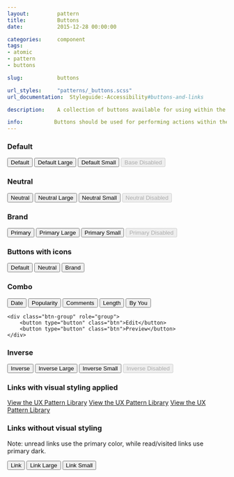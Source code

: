 ```yaml
---
layout:         pattern
title:          Buttons
date:           2015-12-28 00:00:00

categories:     component
tags:           
- atomic
- pattern
- buttons

slug:           buttons

url_styles:     "patterns/_buttons.scss"
url_documentation:  Styleguide:-Accessibility#buttons-and-links

description:    A collection of buttons available for using within the edX platform.

info:          Buttons should be used for performing actions within the edX environment.  While you may apply the visual style of these elements to both semantic links and buttons, a good rule of thumb is that buttons do something while links go somewhere. Buttons have several visual weights, sizes, and add-ons that can be configured alongside their use.
---
```


<h3 class="example-set-hd">Default</h3>
<div class="example-set">
    <button type="button" class="btn">Default</button>
    <button type="button" class="btn btn-large">Default Large</button>
    <button type="button" class="btn btn-small">Default Small</button>
    <button type="button" class="btn" disabled>Base Disabled</button>
</div>

<h3 class="example-set-hd">Neutral</h3>
<div class="example-set">
    <button type="button" class="btn-neutral">Neutral</button>
    <button type="button" class="btn-neutral btn-large">Neutral Large</button>
    <button type="button" class="btn-neutral btn-small">Neutral Small</button>
    <button type="button" class="btn-neutral" disabled>Neutral Disabled</button>
</div>

<h3 class="example-set-hd">Brand</h3>
<div class="example-set">
    <button type="button" class="btn-brand">Primary</button>
    <button type="button" class="btn-brand btn-large">Primary Large</button>
    <button type="button" class="btn-brand btn-small">Primary Small</button>
    <button type="button" class="btn-brand" disabled>Primary Disabled</button>
</div>

<h3 class="example-set-hd">Buttons with icons</h3>
<div class="example-set">
    <button type="button" class="btn">
        <span class="icon fa fa-comment" aria-hidden="true"></span>
        Default
    </button>
    <button type="button" class="btn-neutral">
        <span class="icon fa fa-comment" aria-hidden="true"></span>
        Neutral
    </button>
    <button type="button" class="btn-brand">
        <span class="icon fa fa-comment" aria-hidden="true"></span>
        Brand
    </button>
</div>

<h3 class="example-set-hd">Combo</h3>
<div class="example-set">
    <div class="btn-group" role="group">
        <button type="button" class="btn">Date</button>
        <button type="button" class="btn">Popularity</button>
        <button type="button" class="btn">Comments</button>
        <button type="button" class="btn">Length</button>
        <button type="button" class="btn">By You</button>
    </div>

    <div class="btn-group" role="group">
        <button type="button" class="btn">Edit</button>
        <button type="button" class="btn">Preview</button>
    </div>
</div>

<h3 class="example-set-hd">Inverse</h3>
<div class="example-set">
    <div class="button-overlay-demo">
        <button type="button" class="btn-inverse">Inverse</button>
        <button type="button" class="btn-inverse btn-large">Inverse Large</button>
        <button type="button" class="btn-inverse btn-small">Inverse Small</button>
        <button type="button" class="btn-inverse" disabled>Inverse Disabled</button>
    </div>
</div>

<h3 class="example-set-hd">Links with visual styling applied</h3>
<div class="example-set">
    <a href="http://ux.edx.org/" class="btn">View the UX Pattern Library</a>
    <a href="http://ux.edx.org/" class="btn-neutral">View the UX Pattern Library</a>
    <a href="http://ux.edx.org/" class="btn-brand">View the UX Pattern Library</a>
</div>

<h3 class="example-set-hd">Links without visual styling</h3>
<p>Note: unread links use the primary color, while read/visited links use primary dark.</p>
<div class="example-set">
    <button type="button" class="btn-link">Link</button>
    <button type="button" class="btn-link btn-large">Link Large</button>
    <button type="button" class="btn-link btn-small">Link Small</button>
</div>
